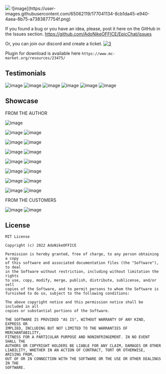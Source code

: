 <img src="https://bstats.org/signatures/bukkit/EpicChatPlugin.svg">
![image](https://user-images.githubusercontent.com/65062119/177041134-8cb1da45-e940-4aea-8b75-a7383877754f.png)

If you found a bug or you have an idea, please, post it here on the
GitHub in the Issues section. https://github.com/AdoNikeOFFICE/EpicChat/issues

Or, you can join our discord and create a ticket.
<a href="https://discord.gg/k7w5KPnRKv">
  ![3](https://user-images.githubusercontent.com/65062119/178519056-26107491-3d74-464c-9bcf-17e50ad5f853.png)
<a/>

Plugin for download is available here `https://www.mc-market.org/resources/23475/`

## Testimonials

![image](https://user-images.githubusercontent.com/65062119/178513756-6b7d3c0b-46d6-4e07-8a4e-dde93ab50565.png)
![image](https://user-images.githubusercontent.com/65062119/178513772-501e22c2-4a8f-46ac-9af6-becb5b1e6853.png)
![image](https://user-images.githubusercontent.com/65062119/178513784-3223a6df-5f56-48b8-a64a-a59404dfbe85.png)
![image](https://user-images.githubusercontent.com/65062119/178513892-e4519a92-9e8c-49f7-8466-18da4d4dfa7d.png)
![image](https://user-images.githubusercontent.com/65062119/178514008-3cc37cea-4f82-408e-bc56-8af3c666c818.png)
![image](https://user-images.githubusercontent.com/65062119/178513798-4c886032-5180-4668-9f96-543667d5f723.png)

## Showcase

FROM THE AUTHOR

![image](https://user-images.githubusercontent.com/65062119/178514184-1b10bf28-a331-4a8c-99df-754f39b3b640.png)

![image](https://user-images.githubusercontent.com/65062119/178514198-6fb9ec36-ca82-4648-a883-606b2d6e2ac2.png)
![image](https://user-images.githubusercontent.com/65062119/178514211-72eb6129-4b0d-45ab-803b-c90a009490b8.png)

![image](https://user-images.githubusercontent.com/65062119/178514232-932326b2-4e3d-4b07-bef5-f83c769b2a5e.png)
![image](https://user-images.githubusercontent.com/65062119/178514248-4b698b6f-3c00-4053-8469-3fcb54988a56.png)

![image](https://user-images.githubusercontent.com/65062119/178514259-00cb0f13-5820-43ef-8278-aae638aec03a.png)
![image](https://user-images.githubusercontent.com/65062119/178514271-110b5224-3aed-4b8e-a229-84c56db04ed5.png)

![image](https://user-images.githubusercontent.com/65062119/178514279-b375a14f-df41-4354-9472-95cd1f2a3c79.png)
![image](https://user-images.githubusercontent.com/65062119/178514295-a4bc441d-bb7a-4311-bb1d-9f1b149b9c6b.png)

![image](https://user-images.githubusercontent.com/65062119/178514316-21f242f3-5795-411b-92f8-8a0b3e0372f5.png)
![image](https://user-images.githubusercontent.com/65062119/178514330-19a4d17d-a987-44c3-94db-cd0ef0b9a00f.png)

![image](https://user-images.githubusercontent.com/65062119/178514353-a943159c-8953-4a59-80fd-b512504591d2.png)
![image](https://user-images.githubusercontent.com/65062119/178514369-ffef07cb-89af-45b1-8455-9586833499cd.png)

![image](https://user-images.githubusercontent.com/65062119/178514387-31ec30a6-2215-417c-99da-d761766e65c5.png)
![image](https://user-images.githubusercontent.com/65062119/178514413-1fff7306-00b0-44c2-bbb8-5056283b8c75.png)

FROM THE CUSTOMERS

![image](https://user-images.githubusercontent.com/65062119/178514450-20bde05a-c01d-4f2d-ba03-a3acc793eb34.png)
![image](https://user-images.githubusercontent.com/65062119/178514511-6020f0a8-4e23-4d7b-90cf-185b00198374.png)

## License

```
MIT License

Copyright (c) 2022 AdoNikeOFFICE

Permission is hereby granted, free of charge, to any person obtaining a copy
of this software and associated documentation files (the "Software"), to deal
in the Software without restriction, including without limitation the rights
to use, copy, modify, merge, publish, distribute, sublicense, and/or sell
copies of the Software, and to permit persons to whom the Software is
furnished to do so, subject to the following conditions:

The above copyright notice and this permission notice shall be included in all
copies or substantial portions of the Software.

THE SOFTWARE IS PROVIDED "AS IS", WITHOUT WARRANTY OF ANY KIND, EXPRESS OR
IMPLIED, INCLUDING BUT NOT LIMITED TO THE WARRANTIES OF MERCHANTABILITY,
FITNESS FOR A PARTICULAR PURPOSE AND NONINFRINGEMENT. IN NO EVENT SHALL THE
AUTHORS OR COPYRIGHT HOLDERS BE LIABLE FOR ANY CLAIM, DAMAGES OR OTHER
LIABILITY, WHETHER IN AN ACTION OF CONTRACT, TORT OR OTHERWISE, ARISING FROM,
OUT OF OR IN CONNECTION WITH THE SOFTWARE OR THE USE OR OTHER DEALINGS IN THE
SOFTWARE.
```
